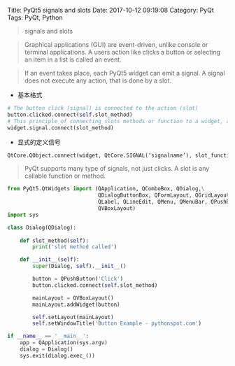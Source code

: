 Title: PyQt5 signals and slots
Date: 2017-10-12 09:19:08
Category: PyQt
Tags: PyQt, Python

> signals and slots

> Graphical applications (GUI) are event-driven, unlike console or terminal applications. A users action like clicks a button or selecting an item in a list is called an event.

> If an event takes place, each PyQt5 widget can emit a signal. A signal does not execute any action, that is done by a slot.

* 基本格式

```python
# The button click (signal) is connected to the action (slot)
button.clicked.connect(self.slot_method)
# This principle of connecting slots methods or function to a widget, applies to all widgets
widget.signal.connect(slot_method)
```

* 显式的定义信号

```python
QtCore.QObject.connect(widget, QtCore.SIGNAL(‘signalname’), slot_function)
```

> PyQt supports many type of signals, not just clicks. A slot is any callable function or method.

```python
from PyQt5.QtWidgets import (QApplication, QComboBox, QDialog,\
                             QDialogButtonBox, QFormLayout, QGridLayout, QGroupBox, QHBoxLayout,\
                             QLabel, QLineEdit, QMenu, QMenuBar, QPushButton, QSpinBox, QTextEdit,\
                             QVBoxLayout)
import sys

class Dialog(QDialog):
    
    def slot_method(self):
        print('slot method called')

    def __init__(self):
        super(Dialog, self).__init__()

        button = QPushButton('Click')
        button.clicked.connect(self.slot_method)

        mainLayout = QVBoxLayout()
        mainLayout.addWidget(button)

        self.setLayout(mainLayout)
        self.setWindowTitle('Button Example - pythonspot.com')

if __name__ == '__main__':
    app = QApplication(sys.argv)
    dialog = Dialog()
    sys.exit(dialog.exec_())
```

